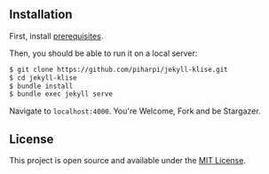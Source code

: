 ## Installation

First, install [prerequisites](https://jekyllrb.com/docs/installation/).

Then, you should be able to run it on a local server:

```bash
$ git clone https://github.com/piharpi/jekyll-klise.git
$ cd jekyll-klise
$ bundle install
$ bundle exec jekyll serve
```

Navigate to `localhost:4000`. You're Welcome, Fork and be Stargazer.

## License

This project is open source and available under the [MIT License](LICENSE).
